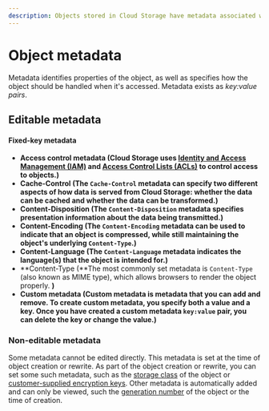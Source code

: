 ```yaml
---
description: Objects stored in Cloud Storage have metadata associated with them.
---
```


# Object metadata

Metadata identifies properties of the object, as well as specifies how the object should be handled when it's accessed. Metadata exists as _key:value pairs_.

## Editable metadata

#### Fixed-key metadata <a id="mutable"></a>

* **Access control metadata \(**Cloud Storage uses [Identity and Access Management \(IAM\)](https://cloud.google.com/storage/docs/access-control/iam) and [Access Control Lists \(ACLs\)](https://cloud.google.com/storage/docs/access-control/lists) to control access to objects.**\)**
* **Cache-Control \(**The `Cache-Control` metadata can specify two different aspects of how data is served from Cloud Storage: whether the data can be cached and whether the data can be transformed.**\)**
* **Content-Disposition \(**The `Content-Disposition` metadata specifies presentation information about the data being transmitted.**\)**
* **Content-Encoding \(**The `Content-Encoding` metadata can be used to indicate that an object is compressed, while still maintaining the object's underlying `Content-Type`.**\)**
* **Content-Language \(**The `Content-Language` metadata indicates the language\(s\) that the object is intended for.**\)**
* **Content-Type \(**The most commonly set metadata is `Content-Type` \(also known as MIME type\), which allows browsers to render the object properly. **\)**
* **Custom metadata \(**Custom metadata is metadata that you can add and remove. To create custom metadata, you specify both a value and a key. Once you have created a custom metadata `key:value` pair, you can delete the key or change the value.**\)**

### Non-editable metadata <a id="fixed"></a>

Some metadata cannot be edited directly. This metadata is set at the time of object creation or rewrite. As part of the object creation or rewrite, you can set some such metadata, such as the [storage class](https://cloud.google.com/storage/docs/storage-classes) of the object or [customer-supplied encryption keys](https://cloud.google.com/storage/docs/encryption/customer-supplied-keys). Other metadata is automatically added and can only be viewed, such the [generation number](https://cloud.google.com/storage/docs/key-terms#generation-numbers) of the object or the time of creation.

